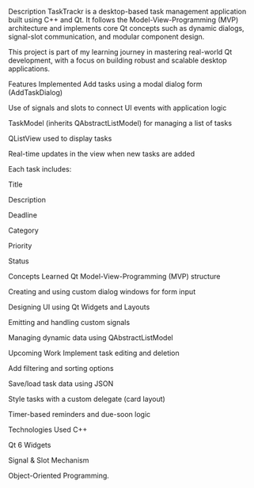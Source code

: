  Description
TaskTrackr is a desktop-based task management application built using C++ and Qt. It follows the Model-View-Programming (MVP) architecture and implements core Qt concepts such as dynamic dialogs, signal-slot communication, and modular component design.

This project is part of my learning journey in mastering real-world Qt development, with a focus on building robust and scalable desktop applications.

Features Implemented
Add tasks using a modal dialog form (AddTaskDialog)

Use of signals and slots to connect UI events with application logic

TaskModel (inherits QAbstractListModel) for managing a list of tasks

QListView used to display tasks

Real-time updates in the view when new tasks are added

Each task includes:

Title

Description

Deadline

Category

Priority

Status

Concepts Learned
Qt Model-View-Programming (MVP) structure

Creating and using custom dialog windows for form input

Designing UI using Qt Widgets and Layouts

Emitting and handling custom signals

Managing dynamic data using QAbstractListModel

 Upcoming Work
Implement task editing and deletion

Add filtering and sorting options

Save/load task data using JSON

Style tasks with a custom delegate (card layout)

Timer-based reminders and due-soon logic

Technologies Used
C++

Qt 6 Widgets

Signal & Slot Mechanism

Object-Oriented Programming.
